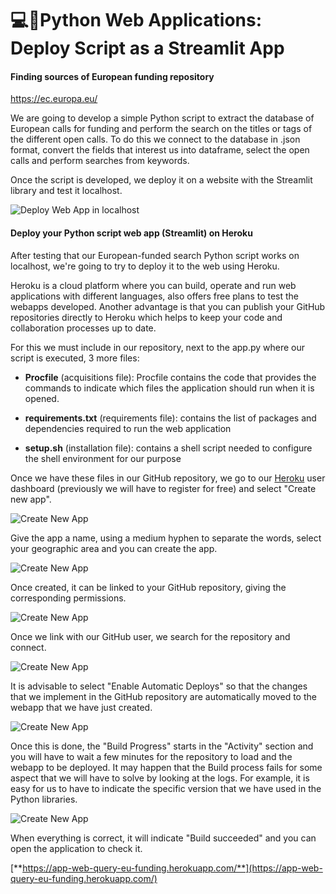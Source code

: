 # 💻🔗Python Web Applications: Deploy Script as a Streamlit App
#### Finding sources of European funding repository
https://ec.europa.eu/  

We are going to develop a simple Python script to extract the database of European calls for funding and perform the search on the titles or tags of the different open calls.
To do this we connect to the database in .json format, convert the fields that interest us into dataframe, select the open calls and perform searches from keywords.  

Once the script is developed, we deploy it on a website with the Streamlit library and test it localhost.  

![Deploy Web App in localhost](../image/Web_App_localhost.gif)  

#### Deploy your Python script web app (Streamlit) on Heroku  

After testing that our European-funded search Python script works on localhost, we're going to try to deploy it to the web using Heroku.

Heroku is a cloud platform where you can build, operate and run web applications with different languages, also offers free plans to test the webapps developed.
Another advantage is that you can publish your GitHub repositories directly to Heroku which helps to keep your code and collaboration processes up to date.

For this we must include in our repository, next to the app.py where our script is executed, 3 more files:
* **Procfile** (acquisitions file): Procfile contains the code that provides the commands to indicate which files the application should run when it is opened.

* **requirements.txt** (requirements file): contains the list of packages and dependencies required to run the web application

* **setup.sh** (installation file): contains a shell script needed to configure the shell environment for our purpose  

Once we have these files in our GitHub repository, we go to our [Heroku](https://www.heroku.com/) user dashboard (previously we will have to register for free) and select "Create new app".  

![Create New App](../image/Heroku_New_app.jpg)  

Give the app a name, using a medium hyphen to separate the words, select your geographic area and you can create the app.  

![Create New App](../image/App_name.jpg)  

Once created, it can be linked to your GitHub repository, giving the corresponding permissions.

![Create New App](../image/link_Github.jpg)  

Once we link with our GitHub user, we search for the repository and connect.

![Create New App](../image/link_Github_2.jpg)  

  It is advisable to select "Enable Automatic Deploys" so that the changes that we implement in the GitHub repository are automatically moved to the webapp that we have just created.  

  ![Create New App](../image/link_Github_3.jpg)   

  Once this is done, the "Build Progress" starts in the "Activity" section and you will have to wait a few minutes for the repository to load and the webapp to be deployed. It may happen that the Build process fails for some aspect that we will have to solve by looking at the logs. For example, it is easy for us to have to indicate the specific version that we have used in the Python libraries.  

  ![Create New App](../image/Activity_logs.jpg)  

  When everything is correct, it will indicate "Build succeeded" and you can open the application to check it.

  [**https://app-web-query-eu-funding.herokuapp.com/**](https://app-web-query-eu-funding.herokuapp.com/)
